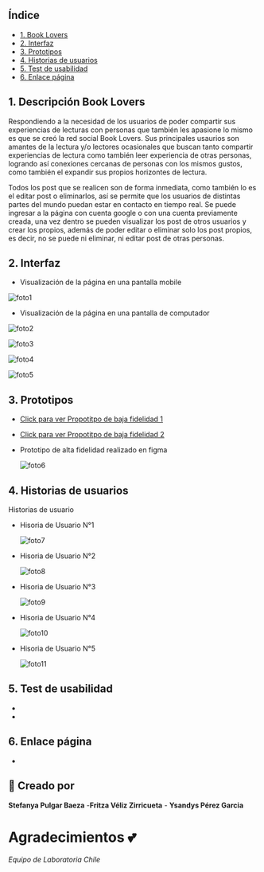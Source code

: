 ## Índice

* [1. Book Lovers](#1-Book-Lovers)
* [2. Interfaz](#3-Interfaz)
* [3. Prototipos](#4-Prototipos)
* [4. Historias de usuarios](#5-Historias-de-usuarios)
* [5. Test de usabilidad](#6-Test-de-usabilidad)
* [6. Enlace página](#7-Enlace-página)

## 1. Descripción Book Lovers

Respondiendo a la necesidad de los usuarios de poder compartir sus experiencias de lecturas con personas que también les apasione lo mismo es que se creó la red social Book Lovers. Sus principales usaurios son amantes de la lectura y/o lectores ocasionales que buscan tanto compartir experiencias de lectura como también leer experiencia de otras personas, logrando así conexiones cercanas de personas con los mismos gustos, como también el expandir sus propios horizontes de lectura. 

Todos los post que se realicen son de forma inmediata, como también lo es el editar post o eliminarlos, así se permite que los usuarios de distintas partes del mundo puedan estar en contacto en tiempo real. Se puede ingresar a la página con cuenta google o con una cuenta previamente creada, una vez dentro se pueden visualizar los post de otros usuarios y crear los propios, además de poder editar o eliminar solo los post propios, es decir, no se puede ni eliminar, ni editar post de otras personas. 

## 2. Interfaz

  * Visualización de la página en una pantalla mobile

  ![foto1](https://github.com/Fritza02/SCL018-social-network/blob/fritza1/src/imagesReadme/mobile.png?raw=true)

  * Visualización de la página en una pantalla de computador

  ![foto2](https://github.com/Fritza02/SCL018-social-network/blob/fritza1/src/imagesReadme/escritorioLogin.png?raw=true)
  
  ![foto3](https://github.com/Fritza02/SCL018-social-network/blob/fritza1/src/imagesReadme/escritorioMuro.png?raw=true)

  ![foto4](https://github.com/Fritza02/SCL018-social-network/blob/fritza1/src/imagesReadme/escritorioNewPost.png?raw=true)

  ![foto5](https://github.com/Fritza02/SCL018-social-network/blob/fritza1/src/imagesReadme/escritorioRegister.png?raw=true)

 
## 3. Prototipos

 * [Click para ver Propotitpo de baja fidelidad 1](https://github.com/Fritza02/SCL018-social-network/blob/fritza1/src/imagesReadme/bajaFidelidad1.jpeg?raw=true )

 * [Click para ver Propotitpo de baja fidelidad 2](https://github.com/Fritza02/SCL018-social-network/blob/fritza1/src/imagesReadme/bajaFidelidad2.jpeg?raw=true )

* Prototipo de alta fidelidad realizado en figma

  ![foto6]( )

## 4. Historias de usuarios

Historias de usuario 

* Hisoria de Usuario N°1

  ![foto7](https://github.com/Fritza02/SCL018-social-network/blob/fritza1/src/imagesReadme/historiaUsuario1.png?raw=true)

* Hisoria de Usuario N°2

  ![foto8](https://github.com/Fritza02/SCL018-social-network/blob/fritza1/src/imagesReadme/historiaUsuario2.png?raw=true)

* Hisoria de Usuario N°3

  ![foto9](https://github.com/Fritza02/SCL018-social-network/blob/fritza1/src/imagesReadme/historiaUsuario3.png?raw=true)

* Hisoria de Usuario N°4

  ![foto10](https://github.com/Fritza02/SCL018-social-network/blob/fritza1/src/imagesReadme/historiaUsuario4.png?raw=true)

* Hisoria de Usuario N°5

  ![foto11](https://github.com/Fritza02/SCL018-social-network/blob/fritza1/src/imagesReadme/historiaUsuario5.png?raw=true)

## 5. Test de usabilidad

* 

* 
## 6. Enlace página

* 
## :pencil: Creado por
**Stefanya Pulgar Baeza** -**Fritza Véliz Zirricueta** - **Ysandys Pérez Garcia**

# Agradecimientos :two_hearts:
_Equipo de Laboratoria Chile_
